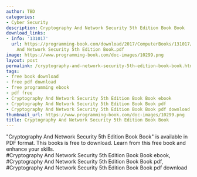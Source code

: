 ```yaml
---
author: TBD
categories:
- Cyber Security
description: Cryptography And Network Security 5th Edition Book Book
download_links:
- info: '131017'
  url: https://programming-book.com/download/2017/ComputerBooks/131017/Cryptography
    And Network Security 5th Edition Book.pdf
image: https://www.programming-book.com/doc-images/10299.png
layout: post
permalink: /cryptography-and-network-security-5th-edition-book-book.html
tags:
- free book download
- free pdf download
- free programming ebook
- pdf free
- Cryptography And Network Security 5th Edition Book Book ebook
- Cryptography And Network Security 5th Edition Book Book pdf
- Cryptography And Network Security 5th Edition Book Book pdf download
thumbnail_url: https://www.programming-book.com/doc-images/10299.png
title: Cryptography And Network Security 5th Edition Book Book
---
```


 
<div class="item-desc text-justify">
  "Cryptography And Network Security 5th Edition Book Book" is available in PDF format. This books is free to download. Learn from this free book and enhance your skills.
  <br>
  #Cryptography And Network Security 5th Edition Book Book ebook, #Cryptography And Network Security 5th Edition Book Book pdf, #Cryptography And Network Security 5th Edition Book Book pdf download
</div>
